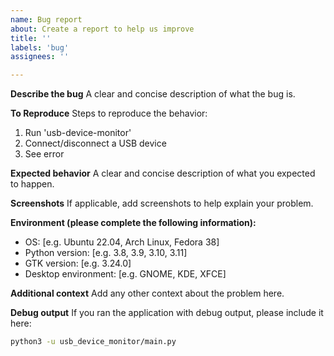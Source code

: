 ```yaml
---
name: Bug report
about: Create a report to help us improve
title: ''
labels: 'bug'
assignees: ''

---
```


**Describe the bug**
A clear and concise description of what the bug is.

**To Reproduce**
Steps to reproduce the behavior:
1. Run 'usb-device-monitor'
2. Connect/disconnect a USB device
3. See error

**Expected behavior**
A clear and concise description of what you expected to happen.

**Screenshots**
If applicable, add screenshots to help explain your problem.

**Environment (please complete the following information):**
 - OS: [e.g. Ubuntu 22.04, Arch Linux, Fedora 38]
 - Python version: [e.g. 3.8, 3.9, 3.10, 3.11]
 - GTK version: [e.g. 3.24.0]
 - Desktop environment: [e.g. GNOME, KDE, XFCE]

**Additional context**
Add any other context about the problem here.

**Debug output**
If you ran the application with debug output, please include it here:
```bash
python3 -u usb_device_monitor/main.py
```
